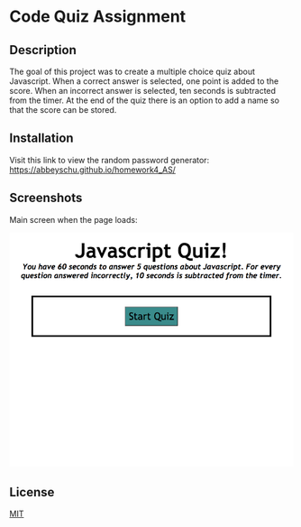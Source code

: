 # Code Quiz Assignment

## Description
The goal of this project was to create a multiple choice quiz about Javascript. When a correct answer is selected, one point is added to the score. When an incorrect answer is selected, ten seconds is subtracted from the timer. At the end of the quiz there is an option to add a name so that the score can be stored. 

## Installation

Visit this link to view the random password generator: https://abbeyschu.github.io/homework4_AS/

## Screenshots

Main screen when the page loads:

![Image of Code Quiz](assets/images/QuizScreenshot.png)


## License 

[MIT](https://github.com/abbeyschu/homework4_AS/raw/main/assets/license.txt)
